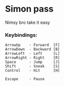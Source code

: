 # Simon pass

Nimsy bro take it easy

### Keybindings:

```
ArrowUp    - Forward  [F]
ArrowDown  - Backward [B]
ArrowLeft  - Left     [L]
ArrowRight - Right    [R]
Space      - Jump     [J]
Shift      - Sneak    [S]
Control    - Hit      [H]

Escape     - Pause
```